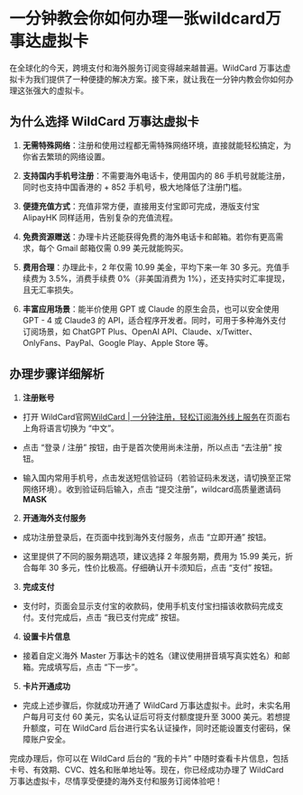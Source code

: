 # 一分钟教会你如何办理一张wildcard万事达虚拟卡

在全球化的今天，跨境支付和海外服务订阅变得越来越普遍。WildCard 万事达虚拟卡为我们提供了一种便捷的解决方案。接下来，就让我在一分钟内教会你如何办理这张强大的虚拟卡。

## 为什么选择 WildCard 万事达虚拟卡

1. **无需特殊网络**：注册和使用过程都无需特殊网络环境，直接就能轻松搞定，为你省去繁琐的网络设置。
  
2. **支持国内手机号注册**：不需要海外电话卡，使用国内的 86 手机号就能注册，同时也支持中国香港的 + 852 手机号，极大地降低了注册门槛。
  
3. **便捷充值方式**：充值非常方便，直接用支付宝即可完成，港版支付宝 AlipayHK 同样适用，告别复杂的充值流程。
  
4. **免费资源赠送**：办理卡片还能获得免费的海外电话卡和邮箱。若你有更高需求，每个 Gmail 邮箱仅需 0.99 美元就能购买。
  
5. **费用合理**：办理此卡，2 年仅需 10.99 美金，平均下来一年 30 多元。充值手续费为 3.5%，消费手续费 0%（非美国消费为 1%），还支持实时汇率提现，且无汇率损失。
  
6. **丰富应用场景**：能半价使用 GPT 或 Claude 的原生会员，也可以安全使用 GPT - 4 或 Claude3 的 API，适合程序开发者。同时，可用于多种海外支付订阅场景，如 ChatGPT Plus、OpenAI API、Claude、x/Twitter、OnlyFans、PayPal、Google Play、Apple Store 等。
  

## 办理步骤详细解析

1. **注册账号**
  

- 打开 WildCard官网[WildCard | 一分钟注册，轻松订阅海外线上服务](https://bewildcard.com/i/MASK)在页面右上角将语言切换为 “中文”。
  
- 点击 “登录 / 注册” 按钮，由于是首次使用尚未注册，所以点击 “去注册” 按钮。
  
- 输入国内常用手机号，点击发送短信验证码（若验证码未发送，请切换至正常网络环境）。收到验证码后输入，点击 “提交注册”，wildcard高质量邀请码**MASK**
  

2. **开通海外支付服务**
  

- 成功注册登录后，在页面中找到海外支付服务，点击 “立即开通” 按钮。
  
- 这里提供了不同的服务期选项，建议选择 2 年服务期，费用为 15.99 美元，折合每年 30 多元，性价比极高。仔细确认开卡须知后，点击 “支付” 按钮。
  

3. **完成支付**
  

- 支付时，页面会显示支付宝的收款码，使用手机支付宝扫描该收款码完成支付。支付完成后，点击 “我已支付完成” 按钮。
  

4. **设置卡片信息**
  

- 接着自定义海外 Master 万事达卡的姓名（建议使用拼音填写真实姓名）和邮箱。完成填写后，点击 “下一步”。
  

5. **卡片开通成功**
  

- 完成上述步骤后，你就成功开通了 WildCard 万事达虚拟卡。此时，未实名用户每月可支付 60 美元，实名认证后可将支付额度提升至 3000 美元。若想提升额度，可在 WildCard 后台进行实名认证操作，同时还能设置支付密码，保障账户安全。

完成办理后，你可以在 WildCard 后台的 “我的卡片” 中随时查看卡片信息，包括卡号、有效期、CVC、姓名和账单地址等。现在，你已经成功办理了 WildCard 万事达虚拟卡，尽情享受便捷的海外支付和服务订阅体验吧！
